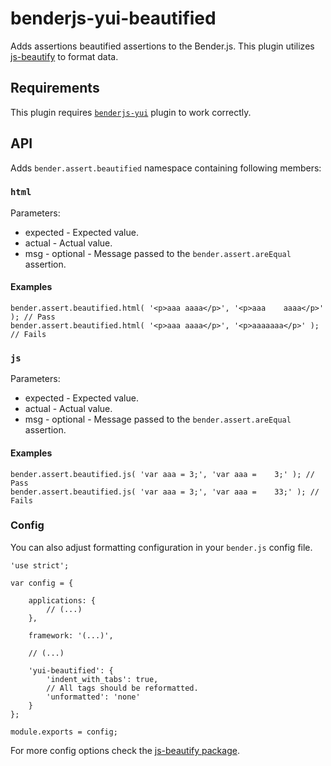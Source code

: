 
# benderjs-yui-beautified

Adds assertions beautified assertions to the Bender.js. This plugin utilizes [js-beautify](https://www.npmjs.com/package/js-beautify) to format data.

## Requirements

This plugin requires [`benderjs-yui`](https://www.npmjs.com/package/benderjs-yui) plugin to work correctly.

## API

Adds `bender.assert.beautified` namespace containing following members:

### `html`

Parameters:

* expected - Expected value.
* actual - Actual value.
* msg - optional - Message passed to the `bender.assert.areEqual` assertion.

#### Examples

```
bender.assert.beautified.html( '<p>aaa aaaa</p>', '<p>aaa    aaaa</p>' ); // Pass
bender.assert.beautified.html( '<p>aaa aaaa</p>', '<p>aaaaaaa</p>' ); // Fails
```

### `js`

Parameters:

* expected - Expected value.
* actual - Actual value.
* msg - optional - Message passed to the `bender.assert.areEqual` assertion.

#### Examples

```
bender.assert.beautified.js( 'var aaa = 3;', 'var aaa =    3;' ); // Pass
bender.assert.beautified.js( 'var aaa = 3;', 'var aaa =    33;' ); // Fails
```

### Config

You can also adjust formatting configuration in your `bender.js` config file.

```
'use strict';

var config = {

	applications: {
		// (...)
	},

	framework: '(...)',

	// (...)

	'yui-beautified': {
		'indent_with_tabs': true,
		// All tags should be reformatted.
		'unformatted': 'none'
	}
};

module.exports = config;
```

For more config options check the [js-beautify package](https://www.npmjs.com/package/js-beautify).